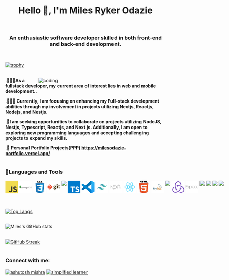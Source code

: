 <!-- ![logo](https://github.com/Ashutosh-PMishra/Ashutosh-PMishra/blob/main/Github%20Banner.png)

<h1 align="center">Hi 👋, I'm Ashutosh Mishra</h1>
<h3 align="center">A passionate Software Engineer from India</h3>

<img align="right" alt="coding" width="400" src="https://user-images.githubusercontent.com/55389276/140866485-8fb1c876-9a8f-4d6a-98dc-08c4981eaf70.gif">

<p align="left"> <img src="https://komarev.com/ghpvc/?username=ashutosh-pmishra&label=Profile%20views&color=0e75b6&style=flat" alt="ashutosh-pmishra" /> </p>

-  👨‍💻 All of my projects are available at [https://linktr.ee/simplified_learner](https://linktr.ee/simplified_learner)

-  ⚡ Fun fact **I am funny😅**

<h3 align="left">Connect with me:</h3>
<p align="left">
<a href="https://linkedin.com/in/ashutosh mishra" target="blank"><img align="center" src="https://raw.githubusercontent.com/rahuldkjain/github-profile-readme-generator/master/src/images/icons/Social/linked-in-alt.svg" alt="ashutosh mishra" height="30" width="40" /></a>
<a href="https://instagram.com/simplified_learner" target="blank"><img align="center" src="https://raw.githubusercontent.com/rahuldkjain/github-profile-readme-generator/master/src/images/icons/Social/instagram.svg" alt="simplified_learner" height="30" width="40" /></a>
<a href="https://www.youtube.com/c/simplified learner" target="blank"><img align="center" src="https://raw.githubusercontent.com/rahuldkjain/github-profile-readme-generator/master/src/images/icons/Social/youtube.svg" alt="simplified learner" height="30" width="40" /></a>
</p>

<h3 align="left">Languages and Tools:</h3>
<p align="left"> <a href="https://www.cprogramming.com/" target="_blank" rel="noreferrer"> <img src="https://raw.githubusercontent.com/devicons/devicon/master/icons/c/c-original.svg" alt="c" width="40" height="40"/> </a> <a href="https://www.w3schools.com/cpp/" target="_blank" rel="noreferrer"> <img src="https://raw.githubusercontent.com/devicons/devicon/master/icons/cplusplus/cplusplus-original.svg" alt="cplusplus" width="40" height="40"/> </a> <a href="https://www.w3schools.com/css/" target="_blank" rel="noreferrer"> <img src="https://raw.githubusercontent.com/devicons/devicon/master/icons/css3/css3-original-wordmark.svg" alt="css3" width="40" height="40"/> </a> <a href="https://www.w3.org/html/" target="_blank" rel="noreferrer"> <img src="https://raw.githubusercontent.com/devicons/devicon/master/icons/html5/html5-original-wordmark.svg" alt="html5" width="40" height="40"/> </a> <a href="https://www.java.com" target="_blank" rel="noreferrer"> <img src="https://raw.githubusercontent.com/devicons/devicon/master/icons/java/java-original.svg" alt="java" width="40" height="40"/> </a> <a href="https://developer.mozilla.org/en-US/docs/Web/JavaScript" target="_blank" rel="noreferrer"> <img src="https://raw.githubusercontent.com/devicons/devicon/master/icons/javascript/javascript-original.svg" alt="javascript" width="40" height="40"/> </a> <a href="https://www.mathworks.com/" target="_blank" rel="noreferrer"> <img src="https://upload.wikimedia.org/wikipedia/commons/2/21/Matlab_Logo.png" alt="matlab" width="40" height="40"/> </a> <a href="https://www.mysql.com/" target="_blank" rel="noreferrer"> <img src="https://raw.githubusercontent.com/devicons/devicon/master/icons/mysql/mysql-original-wordmark.svg" alt="mysql" width="40" height="40"/> </a> <a href="https://pandas.pydata.org/" target="_blank" rel="noreferrer"> <img src="https://raw.githubusercontent.com/devicons/devicon/2ae2a900d2f041da66e950e4d48052658d850630/icons/pandas/pandas-original.svg" alt="pandas" width="40" height="40"/> </a> <a href="https://www.python.org" target="_blank" rel="noreferrer"> <img src="https://raw.githubusercontent.com/devicons/devicon/master/icons/python/python-original.svg" alt="python" width="40" height="40"/> </a> </p>

<h3 align="left">Support:</h3>
<p><a href="https://www.buymeacoffee.com/simplified"> <img align="left" src="https://cdn.buymeacoffee.com/buttons/v2/default-yellow.png" height="50" width="210" alt="simplified learner" /></a></p><br><br>

<p><img align="left" src="https://github-readme-stats.vercel.app/api/top-langs?username=ashutosh-pmishra&show_icons=true&locale=en&layout=compact" alt="ashutosh-pmishra" /></p>

<p>&nbsp;<img align="center" src="https://github-readme-stats.vercel.app/api?username=ashutosh-pmishra&show_icons=true&locale=en" alt="ashutosh-pmishra" /></p>

<p><img align="center" src="https://github-readme-streak-stats.herokuapp.com/?user=ashutosh-pmishra&" alt="ashutosh-pmishra" /></p> -->

<h1 align="center">Hello 👋, I'm Miles Ryker Odazie</h1>
<br/>
<h3 align="center">An enthusiastic software developer skilled in both front-end and back-end development.</h3>
<br/>

[![trophy](https://github-profile-trophy.vercel.app/?username=milesrykerodazie&theme=light)](https://github.com/ryo-ma/github-profile-trophy)
<br/>
<br/>

<img align="right" alt="coding" width="400" src="https://media.tenor.com/GVk4jB2u_i8AAAAd/coding.gif">

.👩🏽‍💻<strong>As a fullstack developer, my current area of interest lies in web and mobile development..</strong>

.👩🏽‍💻 <strong>Currently, I am focusing on enhancing my Full-stack development abilities through my involvement in projects utilizing Nextjs, Reactjs, Nodejs, and Nestjs.</strong>

.🤝<strong>I am seeking opportunities to collaborate on projects utilizing NodeJS, Nestjs, Typescript, Reactjs, and Next js. Additionally, I am open to exploring new programming languages and accepting challenging projects to expand my skills.</strong>

.💼 <strong> Personal Portfolio Projects(PPP) <a href="https://milesodazie-portfolio.vercel.app/" >https://milesodazie-portfolio.vercel.app/</a> </strong>
<br/>
<br/>

<h3>🔗Languages and Tools</h3>
<div style='display:flex'>
<img  width="40px" src="https://raw.githubusercontent.com/github/explore/80688e429a7d4ef2fca1e82350fe8e3517d3494d/topics/javascript/javascript.png"/>&nbsp &nbsp<img width="40px" src="https://raw.githubusercontent.com/github/explore/80688e429a7d4ef2fca1e82350fe8e3517d3494d/topics/mongodb/mongodb.png"/>&nbsp &nbsp<img  width="40px" src="https://raw.githubusercontent.com/github/explore/80688e429a7d4ef2fca1e82350fe8e3517d3494d/topics/css/css.png"/>&nbsp &nbsp<img  width="40px" src="https://raw.githubusercontent.com/github/explore/80688e429a7d4ef2fca1e82350fe8e3517d3494d/topics/git/git.png"/>&nbsp &nbsp<img  width="40px" src="https://github.githubassets.com/images/modules/logos_page/GitHub-Mark.png"/>&nbsp &nbsp<img  width="40px" src="https://raw.githubusercontent.com/github/explore/80688e429a7d4ef2fca1e82350fe8e3517d3494d/topics/typescript/typescript.png"/>&nbsp &nbsp<img  width="40px" src="https://raw.githubusercontent.com/github/explore/80688e429a7d4ef2fca1e82350fe8e3517d3494d/topics/visual-studio-code/visual-studio-code.png"/>&nbsp &nbsp<img  width="40px" src="https://raw.githubusercontent.com/github/explore/882462b8ecc337fd9c9b2572bc463a1cbc88fb6a/topics/tailwind/tailwind.png"/>&nbsp &nbsp<img  width="40px" src="https://raw.githubusercontent.com/github/explore/28b02bbc9ad9f7a503c43775aebeb515dc2da5fc/topics/nextjs/nextjs.png"/>&nbsp &nbsp<img  width="40px" src="https://raw.githubusercontent.com/github/explore/80688e429a7d4ef2fca1e82350fe8e3517d3494d/topics/react/react.png"/>&nbsp &nbsp<img  width="40px" src="https://raw.githubusercontent.com/github/explore/80688e429a7d4ef2fca1e82350fe8e3517d3494d/topics/html/html.png"/>&nbsp &nbsp<img  width="40px" src="https://raw.githubusercontent.com/github/explore/80688e429a7d4ef2fca1e82350fe8e3517d3494d/topics/mysql/mysql.png"/>&nbsp &nbsp<img  width="40px" src="https://www.kindpng.com/picc/m/394-3944547_postgresql-logo-png-transparent-png.png"/>&nbsp &nbsp<img  width="40px" src="https://raw.githubusercontent.com/github/explore/80688e429a7d4ef2fca1e82350fe8e3517d3494d/topics/redux/redux.png"/>&nbsp &nbsp<img  width="40px" src="https://raw.githubusercontent.com/github/explore/80688e429a7d4ef2fca1e82350fe8e3517d3494d/topics/express/express.png"/>&nbsp &nbsp<img  width="40px" src="https://encrypted-tbn0.gstatic.com/images?q=tbn:ANd9GcSYxUbHd2RUDc1c2E-IVIZwn6qOVOU6lfvwuw&usqp=CAU"/>&nbsp &nbsp<img  width="40px" src="https://avatars.githubusercontent.com/u/54469796?s=280&v=4"/>&nbsp &nbsp<img  width="40px" src="https://miro.medium.com/v2/resize:fit:1040/0*mxX7vfPgKke5d3fV.png"/>&nbsp &nbsp<img  width="40px" src="https://cdn-icons-png.flaticon.com/512/919/919825.png"/>&nbsp &nbsp
</div>
<br/>
<br/>

[![Top Langs](https://github-readme-stats.vercel.app/api/top-langs/?username=milesrykerodazie&langs_count=20&layout=compact&theme=light)](https://github.com/anuraghazra/github-readme-stats)
<br/>
<br/>

![Miles's GitHub stats](https://github-readme-stats.vercel.app/api?username=milesrykerodazie&count_private=true&show_icons=true&theme=light)
<br/>
<br/>

[![GitHub Streak](https://github-readme-streak-stats.herokuapp.com/?user=milesrykerodazie&theme=light)](https://git.io/streak-stats)
<br/>
<br/>

<h3 align="left">Connect with me:</h3>
<p align="left">
<a href="https://www.linkedin.com/in/milesodazie/" target="blank"><img align="center" src="https://raw.githubusercontent.com/rahuldkjain/github-profile-readme-generator/master/src/images/icons/Social/linked-in-alt.svg" alt="ashutosh mishra" height="30" width="40" /></a>
<a href="https://twitter.com/miles_ryker_o" target="blank"><img align="center" src="https://raw.githubusercontent.com/rahuldkjain/github-profile-readme-generator/master/src/images/icons/Social/twitter.svg" alt="simplified learner" height="30" width="40" /></a>
</p>
